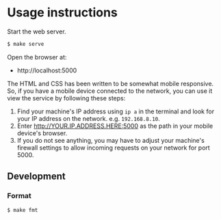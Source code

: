 # Usage instructions

Start the web server.

```sh
$ make serve
```

Open the browser at:

- http://localhost:5000

The HTML and CSS has been written to be somewhat mobile responsive. So, if you have a mobile device connected to the network, you can use it view the service by following these steps:

1. Find your machine's IP address using `ip a` in the terminal and look for your IP address on the network. e.g. `192.168.8.10`.
2. Enter http://YOUR.IP.ADDRESS.HERE:5000 as the path in your mobile device's browser.
3. If you do not see anything, you may have to adjust your machine's firewall settings to allow incoming requests on your network for port 5000.


## Development

### Format

```sh
$ make fmt
```
